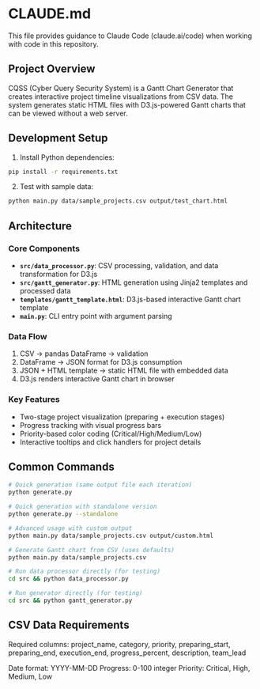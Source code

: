 # CLAUDE.md

This file provides guidance to Claude Code (claude.ai/code) when working with code in this repository.

## Project Overview

CQSS (Cyber Query Security System) is a Gantt Chart Generator that creates interactive project timeline visualizations from CSV data. The system generates static HTML files with D3.js-powered Gantt charts that can be viewed without a web server.

## Development Setup

1. Install Python dependencies:
```bash
pip install -r requirements.txt
```

2. Test with sample data:
```bash
python main.py data/sample_projects.csv output/test_chart.html
```

## Architecture

### Core Components

- **`src/data_processor.py`**: CSV processing, validation, and data transformation for D3.js
- **`src/gantt_generator.py`**: HTML generation using Jinja2 templates and processed data
- **`templates/gantt_template.html`**: D3.js-based interactive Gantt chart template
- **`main.py`**: CLI entry point with argument parsing

### Data Flow

1. CSV → pandas DataFrame → validation
2. DataFrame → JSON format for D3.js consumption
3. JSON + HTML template → static HTML file with embedded data
4. D3.js renders interactive Gantt chart in browser

### Key Features

- Two-stage project visualization (preparing + execution stages)
- Progress tracking with visual progress bars
- Priority-based color coding (Critical/High/Medium/Low)
- Interactive tooltips and click handlers for project details

## Common Commands

```bash
# Quick generation (same output file each iteration)
python generate.py

# Quick generation with standalone version
python generate.py --standalone

# Advanced usage with custom output
python main.py data/sample_projects.csv output/custom.html

# Generate Gantt chart from CSV (uses defaults)
python main.py data/sample_projects.csv

# Run data processor directly (for testing)
cd src && python data_processor.py

# Run generator directly (for testing)  
cd src && python gantt_generator.py
```

## CSV Data Requirements

Required columns: project_name, category, priority, preparing_start, preparing_end, execution_end, progress_percent, description, team_lead

Date format: YYYY-MM-DD
Progress: 0-100 integer
Priority: Critical, High, Medium, Low